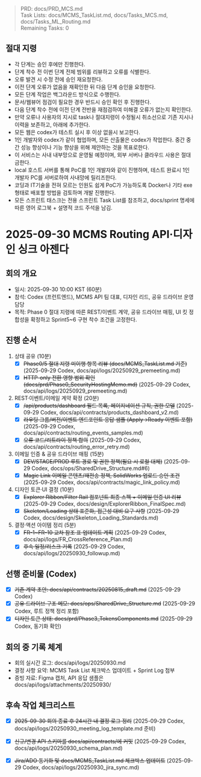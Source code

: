 > PRD: docs/PRD_MCS.md  
> Task Lists: docs/MCMS_TaskList.md, docs/Tasks_MCS.md, docs/Tasks_ML_Routing.md  
> Remaining Tasks: 0

## 절대 지령
- 각 단계는 승인 후에만 진행한다.
- 단계 착수 전 이번 단계 전체 범위를 리뷰하고 오류를 식별한다.
- 오류 발견 시 수정 전에 승인 재요청한다.
- 이전 단계 오류가 없음을 재확인한 뒤 다음 단계 승인을 요청한다.
- 모든 단계 작업은 백그라운드 방식으로 수행한다.
- 문서/웹뷰어 점검이 필요한 경우 반드시 승인 확인 후 진행한다.
- 다음 단계 착수 전에 이전 단계 전반을 재점검하여 미해결 오류가 없는지 확인한다.
- 만약 오류나 사용자의 지시로 task나 절대지령이 수정될시 취소선으로 기존 지시나 이력을 보존하고, 아래에 추가한다.
- 모든 웹은 codex가 테스트 실시 후 이상 없을시 보고한다.
- 1인 개발자와 codex가 같이 협업하며, 모든 산출물은 codex가 작업한다. 중간 중간 성능 향상이나 기능 향상을 위해 제안하는 것을 목표로한다.
- 이 서비스는 사내 내부망으로 운영될 예정이며, 외부 서버나 클라우드 사용은 절대 금한다.
- local 호스트 서버를 통해 PoC를 1인 개발자와 같이 진행하며, 테스트 완료시 1인 개발자 PC를 서버로하여 사내망에 릴리즈한다.
- 코딩과 IT기술을 전혀 모르는 인원도 쉽게 PoC가 가능하도록 Docker나 기타 exe 형태로 배포할 방법을 검토하며 개발 진행한다.
- 모든 스프린트 태스크는 전용 스프린트 Task List를 참조하고, docs/sprint 명세에 따른 영어 로그북 + 설명적 코드 주석을 남김.
# 2025-09-30 MCMS Routing API·디자인 싱크 아젠다

## 회의 개요
- 일시: 2025-09-30 10:00 KST (60분)
- 참석: Codex (프런트엔드), MCMS API 팀 대표, 디자인 리드, 공유 드라이브 운영 담당
- 목적: Phase 0 절대 지령에 따른 REST/이벤트 계약, 공유 드라이브 매핑, UI 킷 정합성을 확정하고 Sprint5~6 구현 착수 조건을 고정한다.

## 진행 순서
1. 상태 공유 (10분)
   - [x] ~~Phase0/5 절대 지령 미이행 항목 리뷰 (docs/MCMS_TaskList.md 기준)~~ (2025-09-29 Codex, docs/api/logs/20250929_premeeting.md)
   - [x] ~~HTTP-only 전환 영향 범위 확인 (docs/prd/Phase0_SecurityHostingMemo.md)~~ (2025-09-29 Codex, docs/api/logs/20250929_premeeting.md)
2. REST·이벤트/이메일 계약 확정 (20분)
   - [x] ~~\/api\/products\/dashboard 필드 목록, 페이지네이션 규칙, 권한 모델~~ (2025-09-29 Codex, docs/api/contracts/products_dashboard_v2.md)
   - [x] ~~라우팅 그룹/버전/이벤트 엔드포인트 응답 샘플 (Apply→Ready 이벤트 포함)~~ (2025-09-29 Codex, docs/api/contracts/routing_events_samples.md)
   - [x] ~~오류 코드/리트라이 정책 합의~~ (2025-09-29 Codex, docs/api/contracts/routing_error_retry.md)
3. 이메일 인증 & 공유 드라이브 매핑 (15분)
   - [x] ~~DEV/STAGE/PROD 루트 경로 및 권한 정책(필요 시 로컬 대체)~~ (2025-09-29 Codex, docs/ops/SharedDrive_Structure.md#6)
   - [x] ~~Magic Link 이메일 콘텐츠/재전송 정책, SolidWorks 업로드 승인 조건~~ (2025-09-29 Codex, docs/api/contracts/magic_link_policy.md)
4. 디자인 토큰·UI 결정 (10분)
   - [x] ~~Explorer Ribbon/Filter Rail 컴포넌트 최종 스펙 + 이메일 인증 UI 리뷰~~ (2025-09-29 Codex, docs/design/ExplorerRibbon_FinalSpec.md)
   - [x] ~~Skeleton/Loading 상태 표준화, 접근성 대비 요구 사항~~ (2025-09-29 Codex, docs/design/Skeleton_Loading_Standards.md)
5. 결정·액션 아이템 정리 (5분)
   - [x] ~~FR-1~FR-10 교차 참조 표 업데이트 계획~~ (2025-09-29 Codex, docs/api/logs/FR_CrossReference_Plan.md)
   - [x] ~~후속 일정/리스크 기록~~ (2025-09-29 Codex, docs/api/logs/20250930_followup.md)

## 선행 준비물 (Codex)
- [x] ~~기존 계약 초안: docs/api/contracts/20250815_draft.md~~ (2025-09-29 Codex)
- [x] ~~공유 드라이브 구조 메모: docs/ops/SharedDrive_Structure.md~~ (2025-09-29 Codex, 루트 정책 정리 포함)
- [x] ~~디자인 토큰 상태: docs/prd/Phase3_TokensComponents.md~~ (2025-09-29 Codex, 동기화 확인)

## 회의 중 기록 체계
- 회의 실시간 로그: docs/api/logs/20250930.md
- 결정 사항 요약: MCMS Task List 체크박스 업데이트 + Sprint Log 첨부
- 증빙 자료: Figma 캡처, API 응답 샘플은 docs/api/logs/attachments/20250930/

## 후속 작업 체크리스트
- [x] ~~2025-09-30 회의 종료 후 24시간 내 결정 로그 정리~~ (2025-09-29 Codex, docs/api/logs/20250930_meeting_log_template.md 준비)
- [x] ~~신규/변경 API 스키마를 docs/api/contracts/에 커밋~~ (2025-09-29 Codex, docs/api/logs/20250930_schema_plan.md)
- [x] ~~Jira/ADO 동기화 및 docs/MCMS_TaskList.md 체크박스 업데이트~~ (2025-09-29 Codex, docs/api/logs/20250930_jira_sync.md)
















